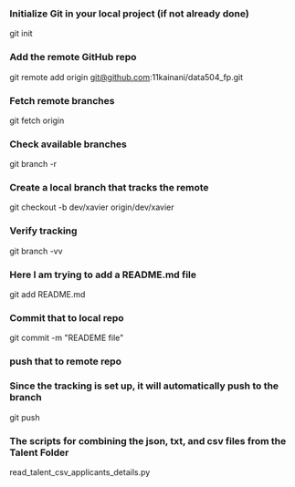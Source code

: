 ### Initialize Git in your local project (if not already done)
git init
### Add the remote GitHub repo
git remote add origin git@github.com:11kainani/data504_fp.git
### Fetch remote branches
git fetch origin
### Check available branches
git branch -r
### Create a local branch that tracks the remote
git checkout -b dev/xavier origin/dev/xavier
### Verify tracking
git branch -vv
### Here I am trying to add a README.md file
git add README.md
### Commit that to local repo
git commit -m "READEME file"
### push that to remote repo
### Since the tracking is set up, it will automatically push to the branch
git push

### The scripts for combining the json, txt, and csv files from the Talent Folder
read_talent_csv_applicants_details.py